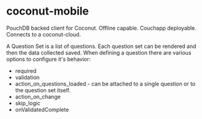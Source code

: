 # coconut-mobile
PouchDB backed client for Coconut. Offline capable. Couchapp deployable. Connects to a coconut-cloud.

A Question Set is a list of questions. Each question set can be rendered and then the data collected saved. When defining a question there are various options to configure it's behavior:

  * required
  * validation
  * action_on_questions_loaded - can be attached to a single question or to the question set itself.
  * action_on_change
  * skip_logic
  * onValidatedComplete

